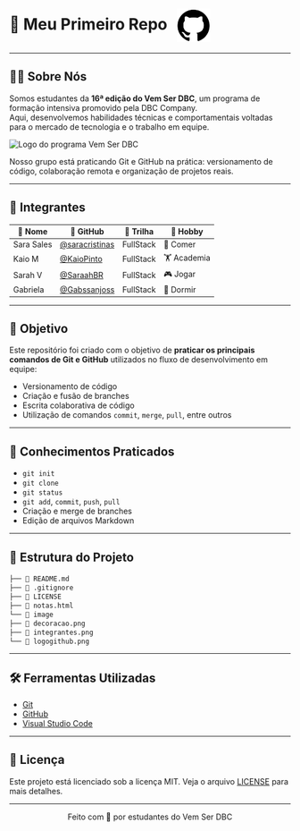 <h1 align="left">
  📘 Meu Primeiro Repo
  <img src="./image/logogithub.png" alt="Print ilustrativo do projeto" width="60" style="vertical-align: middle; margin-left: 10px;" />
</h1>


---

## 👩‍💻 Sobre Nós

Somos estudantes da **16ª edição do Vem Ser DBC**, um programa de formação intensiva promovido pela DBC Company.  
Aqui, desenvolvemos habilidades técnicas e comportamentais voltadas para o mercado de tecnologia e o trabalho em equipe.

<img src="./image/integrantes.png" alt="Logo do programa Vem Ser DBC" width="200"/>

Nosso grupo está praticando Git e GitHub na prática: versionamento de código, colaboração remota e organização de projetos reais.

---

## 👥 Integrantes

| 👤 Nome      | 🔗 GitHub                                              | 🚀 Trilha   | 🎯 Hobby    |
|-------------|--------------------------------------------------------|------------|-------------|
| Sara Sales  | [@saracristinas](https://github.com/saracristinas)     | FullStack  | 🍝 Comer     |
| Kaio M      | [@KaioPinto](https://github.com/KaioPinto)             | FullStack  | 🏋️ Academia |
| Sarah V     | [@SaraahBR](https://github.com/SaraahBR)               | FullStack  | 🎮 Jogar    |
| Gabriela    | [@Gabssanjoss](https://github.com/Gabssanjoss)         | FullStack  | 🛌 Dormir   |

---

## 🎯 Objetivo

Este repositório foi criado com o objetivo de **praticar os principais comandos de Git e GitHub** utilizados no fluxo de desenvolvimento em equipe:

- Versionamento de código
- Criação e fusão de branches
- Escrita colaborativa de código
- Utilização de comandos `commit`, `merge`, `pull`, entre outros

---

## 🧠 Conhecimentos Praticados

- `git init`
- `git clone`
- `git status`
- `git add`, `commit`, `push`, `pull`
- Criação e merge de branches
- Edição de arquivos Markdown

---

  ## 📁 Estrutura do Projeto 
  
  ``` 📦 meu-primeiro-repo 
  ├── 📄 README.md
├── 📄 .gitignore
├── 📄 LICENSE
├── 📄 notas.html
└── 📁 image
├── 📄 decoracao.png
├── 📄 integrantes.png
└── 📄 logogithub.png
```

---

## 🛠️ Ferramentas Utilizadas

- [Git](https://git-scm.com/)
- [GitHub](https://github.com/)
- [Visual Studio Code](https://code.visualstudio.com/)

---


## 📄 Licença

Este projeto está licenciado sob a licença MIT. Veja o arquivo [LICENSE](./LICENSE) para mais detalhes.

---


<p align="center">
  Feito com 💙 por estudantes do Vem Ser DBC
</p>
